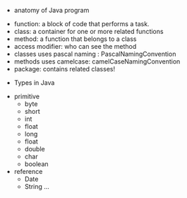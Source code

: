 * anatomy of Java program 
- function: a block of code that performs a task. 
- class: a container for one or more related functions 
- method: a function that belongs to a class 
- access modifier: who can see the method 
- classes uses pascal naming : PascalNamingConvention
- methods uses camelcase: camelCaseNamingConvention
- package: contains related classes!
* Types in Java 
- primitive
  - byte 
  - short
  - int
  - float
  - long
  - float
  - double
  - char
  - boolean
- reference 
  - Date
  - String ...

